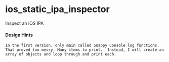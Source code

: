 # ios_static_ipa_inspector
Inspect an iOS IPA

#### Design Hints
```
In the first version, only main called Snappy Console log functions.  That proved too messy. Many items to print.  Instead, I will create an array of objects and loop through and print each.

```
